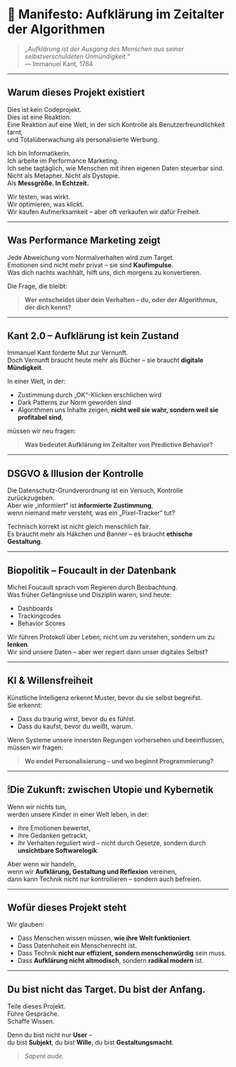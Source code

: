 # 📢 Manifesto: Aufklärung im Zeitalter der Algorithmen

> *„Aufklärung ist der Ausgang des Menschen aus seiner selbstverschuldeten Unmündigkeit.“*  
> — Immanuel Kant, 1784

---

## Warum dieses Projekt existiert

Dies ist kein Codeprojekt.  
Dies ist eine Reaktion.  
Eine Reaktion auf eine Welt, in der sich Kontrolle als Benutzerfreundlichkeit tarnt,  
und Totalüberwachung als personalisierte Werbung.

Ich bin Informatikerin.  
Ich arbeite im Performance Marketing.  
Ich sehe tagtäglich, wie Menschen mit ihren eigenen Daten steuerbar sind.  
Nicht als Metapher. Nicht als Dystopie.  
Als **Messgröße. In Echtzeit.**

Wir testen, was wirkt.  
Wir optimieren, was klickt.  
Wir kaufen Aufmerksamkeit – aber oft verkaufen wir dafür Freiheit.

---

## Was Performance Marketing zeigt

Jede Abweichung vom Normalverhalten wird zum Target.  
Emotionen sind nicht mehr privat – sie sind **Kaufimpulse**.  
Was dich nachts wachhält, hilft uns, dich morgens zu konvertieren.

Die Frage, die bleibt:
> **Wer entscheidet über dein Verhalten – du, oder der Algorithmus, der dich kennt?**

---

## Kant 2.0 – Aufklärung ist kein Zustand

Immanuel Kant forderte Mut zur Vernunft.  
Doch Vernunft braucht heute mehr als Bücher – sie braucht **digitale Mündigkeit**.

In einer Welt, in der:
- Zustimmung durch „OK“-Klicken erschlichen wird
- Dark Patterns zur Norm geworden sind
- Algorithmen uns Inhalte zeigen, **nicht weil sie wahr, sondern weil sie profitabel sind**,

müssen wir neu fragen:
> **Was bedeutet Aufklärung im Zeitalter von Predictive Behavior?**

---

## DSGVO & Illusion der Kontrolle

Die Datenschutz-Grundverordnung ist ein Versuch, Kontrolle zurückzugeben.  
Aber wie „informiert“ ist **informierte Zustimmung**,  
wenn niemand mehr versteht, was ein „Pixel-Tracker“ tut?

Technisch korrekt ist nicht gleich menschlich fair.  
Es braucht mehr als Häkchen und Banner – es braucht **ethische Gestaltung**.

---

## Biopolitik – Foucault in der Datenbank

Michel Foucault sprach vom Regieren durch Beobachtung.  
Was früher Gefängnisse und Disziplin waren, sind heute:
- Dashboards
- Trackingcodes
- Behavior Scores

Wir führen Protokoll über Leben, nicht um zu verstehen, sondern um zu **lenken**.  
Wir sind unsere Daten – aber wer regiert dann unser digitales Selbst?

---

## KI & Willensfreiheit

Künstliche Intelligenz erkennt Muster, bevor du sie selbst begreifst.  
Sie erkennt:
- Dass du traurig wirst, bevor du es fühlst.
- Dass du kaufst, bevor du weißt, warum.

Wenn Systeme unsere innersten Regungen vorhersehen und beeinflussen,  
müssen wir fragen:
> **Wo endet Personalisierung – und wo beginnt Programmierung?**

---

## 🕯Die Zukunft: zwischen Utopie und Kybernetik

Wenn wir nichts tun,  
werden unsere Kinder in einer Welt leben, in der:
- ihre Emotionen bewertet,
- ihre Gedanken getrackt,
- ihr Verhalten reguliert wird – nicht durch Gesetze, sondern durch **unsichtbare Softwarelogik**.

Aber wenn wir handeln,  
wenn wir **Aufklärung, Gestaltung und Reflexion** vereinen,  
dann kann Technik nicht nur kontrollieren – sondern auch befreien.

---

## Wofür dieses Projekt steht

Wir glauben:
- Dass Menschen wissen müssen, **wie ihre Welt funktioniert**.
- Dass Datenhoheit ein Menschenrecht ist.
- Dass Technik **nicht nur effizient, sondern menschenwürdig** sein muss.
- Dass **Aufklärung nicht altmodisch**, sondern **radikal modern** ist.

---

## Du bist nicht das Target. Du bist der Anfang.

Teile dieses Projekt.  
Führe Gespräche.  
Schaffe Wissen.

Denn du bist nicht nur **User** –  
du bist **Subjekt**, du bist **Wille**, du bist **Gestaltungsmacht**.

> *Sapere aude.*  



